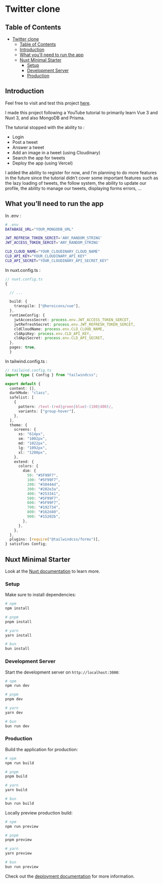 # Twitter clone

## Table of Contents

- [Twitter clone](#twitter-clone)
  - [Table of Contents](#table-of-contents)
  - [Introduction](#introduction)
  - [What you’ll need to run the app](#what-youll-need-to-run-the-app)
  - [Nuxt Minimal Starter](#nuxt-minimal-starter)
    - [Setup](#setup)
    - [Development Server](#development-server)
    - [Production](#production)

## Introduction

Feel free to visit and test this project [here]('https://twitter-clone-git-develop-justin-massarts-projects.vercel.app/').

I made this project following a YouTube tutorial to primarily learn Vue 3 and Nuxt 3, and also MongoDB and Prisma.

The tutorial stopped with the ability to :

- Login
- Post a tweet
- Answer a tweet
- Add an image in a tweet (using Cloudinary)
- Search the app for tweets
- Deploy the app (using Vercel)

I added the ability to register for now, and I’m planning to do more features in the future since the tutorial didn’t cover some important features such as the lazy loading of tweets, the follow system, the ability to update our profile, the ability to manage our tweets, displaying forms errors, ...

## What you’ll need to run the app

In .env :

```sh
# .env
DATABASE_URL="YOUR_MONGODB_URL"

JWT_REFRESH_TOKEN_SERCET='ANY_RANDOM_STRING'
JWT_ACCESS_TOKEN_SERCET='ANY_RANDOM_STRING'

CLD_CLOUD_NAME="YOUR_CLOUDINARY_CLOUD_NAME"
CLD_API_KEY="YOUR_CLOUDINARY_API_KEY"
CLD_API_SECRET="YOUR_CLOUDINARY_API_SECRET_KEY"
```

In nuxt.config.ts :

```ts
// nuxt.config.ts
{

  // ...

  build: {
    transpile: ["@heroicons/vue"],
  },
  runtimeConfig: {
    jwtAccessSecret: process.env.JWT_ACCESS_TOKEN_SERCET,
    jwtRefreshSecret: process.env.JWT_REFRESH_TOKEN_SERCET,
    cldCloudName: process.env.CLD_CLOUD_NAME,
    cldApiKey: process.env.CLD_API_KEY,
    cldApiSecret: process.env.CLD_API_SECRET,
  },
  pages: true,
  }
```

In tailwind.config.ts :

```ts
// tailwind.config.ts
import type { Config } from "tailwindcss";

export default {
  content: [],
  darkMode: "class",
  safelist: [
    {
      pattern: /text-(red|green|blue)-(100|400)/,
      variants: ["group-hover"],
    },
  ],
  theme: {
    screens: {
      xs: "614px",
      sm: "1002px",
      md: "1022px",
      lg: "1092px",
      xl: "1280px",
    },
    extend: {
      colors: {
        dim: {
          50: "#5F99F7",
          100: "#5F99F7",
          200: "#38444d",
          300: "#202e3a",
          400: "#253341",
          500: "#5F99F7",
          600: "#5F99F7",
          700: "#192734",
          800: "#162d40",
          900: "#15202b",
        },
      },
    },
  },
  plugins: [require("@tailwindcss/forms")],
} satisfies Config;

```

## Nuxt Minimal Starter

Look at the [Nuxt documentation](https://nuxt.com/docs/getting-started/introduction) to learn more.

### Setup

Make sure to install dependencies:

```bash
# npm
npm install

# pnpm
pnpm install

# yarn
yarn install

# bun
bun install
```

### Development Server

Start the development server on `http://localhost:3000`:

```bash
# npm
npm run dev

# pnpm
pnpm dev

# yarn
yarn dev

# bun
bun run dev
```

### Production

Build the application for production:

```bash
# npm
npm run build

# pnpm
pnpm build

# yarn
yarn build

# bun
bun run build
```

Locally preview production build:

```bash
# npm
npm run preview

# pnpm
pnpm preview

# yarn
yarn preview

# bun
bun run preview
```

Check out the [deployment documentation](https://nuxt.com/docs/getting-started/deployment) for more information.
